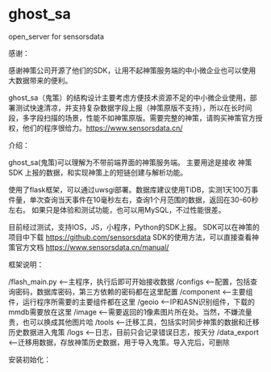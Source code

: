 # ghost_sa
open_server for sensorsdata

感谢：

感谢神策公司开源了他们的SDK，让用不起神策服务端的中小微企业也可以使用大数据带来的便利。

ghost_sa（鬼策）的结构设计主要考虑方便技术资源不足的中小微企业使用，部署测试快速清凉，并支持复杂数据字段上报（神策原版不支持），所以在长时间段，多字段扫描的场景，性能不如神策原版。需要完整的神策，请购买神策官方授权，他们的程序很给力。https://www.sensorsdata.cn/


介绍：

ghost_sa(鬼策)可以理解为不带前端界面的神策服务端。
主要用途是接收 神策SDK 上报的数据，和实现神策上的短链创建与解析功能。

使用了flask框架，可以通过uwsgi部署。数据库建议使用TiDB，实测1天100万事件量，单次查询当天事件在10毫秒左右，查询1个月范围的数据，返回在30-60秒左右。
如果只是体验和测试功能，也可以用MySQL，不过性能很差。

目前经过测试，支持IOS，JS，小程序，Python的SDK上报。
SDK可以在神策的项目中下载 https://github.com/sensorsdata
SDK的使用方法，可以直接查看神策官方文档 https://www.sensorsdata.cn/manual/

框架说明：

/flash_main.py <--主程序，执行后即可开始接收数据
/configs <--配置，包括查询密码，数据库密码，第三方依赖的密码都在这里配置
/component <--主要组件，运行程序所需要的主要组件都在这里
/geoio <--IP和ASN识别组件，下载的mmdb需要放在这里
/image <--需要返回的1像素图片所在处。当然，不嫌流量贵，也可以换成其他图片哈
/tools <--迁移工具，包括实时同步神策的数据和迁移历史数据进入鬼策
/logs <--日志，目前只会记录错误日志，按天分
/data_export <--迁移用数据，存放神策历史数据，用于导入鬼策。导入完后，可删除

安装初始化：
